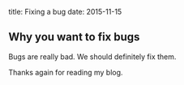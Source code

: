 title: Fixing a bug
date: 2015-11-15

## Why you want to fix bugs

Bugs are really bad. We should definitely fix them.

Thanks again for reading my blog.
